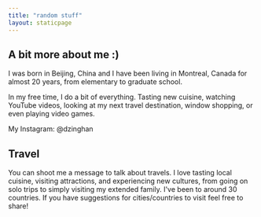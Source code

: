 ```yaml
---
title: "random stuff"
layout: staticpage
---
```


## A bit more about me :)
<!-- I love bears such as Rilakkuma, Brown from LINE Friends, and Kumamon. -->

<!-- My favorite games are *Mario Kart 8 Deluxe* and *Super Mario Odyssey*. I'm currently playing *Luigi's Mansion 3* and *Kirby and the Forgotten Land*.  -->
I was born in Beijing, China and I have been living in Montreal, Canada for almost 20 years, from elementary to graduate school. 
<!-- however, people always recognize my beijing dialect when i speak chinese -->

In my free time, I do a bit of everything. Tasting new cuisine, watching YouTube videos, looking at my next travel destination, window shopping, or even playing video games.

My Instagram: @dzinghan

## Travel
You can shoot me a message to talk about travels. I love tasting local cuisine, visiting attractions, and experiencing new cultures, from going on solo trips to simply visiting my extended family. I've been to around 30 countries. If you have suggestions for cities/countries to visit feel free to share!

<!-- a few past international trips (including conferences, excluding spontaneous day trips to ny/vermont):
- beijing, tokyo, hong kong (with fam/solo, dec 23-jan 24)
- finland, estonia, latvia, poland, denmark (solo, aug 23)
- new york city & boston (with friends, jul 23)
- japan (with friends/solo, may 23)
- europe: iceland, france, germany, switzerland, italy, vatican, austria, slovakia, belgium (solo/with fam/with friends, jul-aug 22)
- cuba (dec 19)
- san diego (solo, jan 18)
- budapest, paris (solo, aug 17) *first overseas solo trip at 16* -->